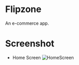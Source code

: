 # Flipzone

An e-commerce app.

# Screenshot

- Home Screen
  ![HomeScreen](https://user-images.githubusercontent.com/48143957/92018547-e8711080-ed72-11ea-8600-50044659d57a.png)
